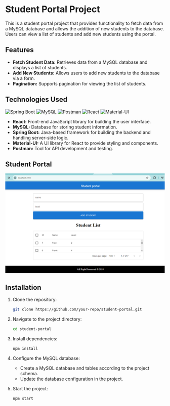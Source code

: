 # Student Portal Project

This is a student portal project that provides functionality to fetch data from a MySQL database and allows the addition of new students to the database. Users can view a list of students and add new students using the portal.

## Features

- **Fetch Student Data:** Retrieves data from a MySQL database and displays a list of students.
- **Add New Students:** Allows users to add new students to the database via a form.
- **Pagination:** Supports pagination for viewing the list of students.

## Technologies Used
![Spring Boot](https://img.shields.io/badge/spring%20boot-%236DB33F.svg?style=for-the-badge&logo=spring-boot&logoColor=white)
![MySQL](https://img.shields.io/badge/mysql-%234479A1.svg?style=for-the-badge&logo=mysql&logoColor=white)
![Postman](https://img.shields.io/badge/postman-FF6C37?style=for-the-badge&logo=postman&logoColor=white)
![React](https://img.shields.io/badge/react-%2361DAFB.svg?style=for-the-badge&logo=react&logoColor=black)
![Material-UI](https://img.shields.io/badge/Material%20UI-%230081CB.svg?style=for-the-badge&logo=material-ui&logoColor=white)

- **React:** Front-end JavaScript library for building the user interface.
- **MySQL:** Database for storing student information.
- **Spring Boot:** Java-based framework for building the backend and handling server-side logic.
- **Material-UI:** A UI library for React to provide styling and components.
- **Postman:** Tool for API development and testing.

## Student Portal
<img width="1417" alt="Screenshot" src="images/Screenshot (393).png">

## Installation

1. Clone the repository:
    ```bash
    git clone https://github.com/your-repo/student-portal.git
    ```

2. Navigate to the project directory:
    ```bash
    cd student-portal
    ```

3. Install dependencies:
    ```bash
    npm install
    ```

4. Configure the MySQL database:
    - Create a MySQL database and tables according to the project schema.
    - Update the database configuration in the project.

5. Start the project:
    ```bash
    npm start
    ```
